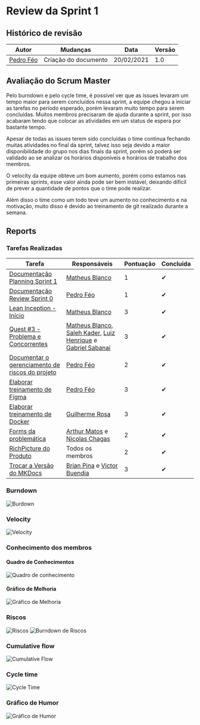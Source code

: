 # Review da Sprint 1

## Histórico de revisão
|Autor|Mudanças|Data|Versão|
|--|--|--|--|
|[Pedro Féo](https://github.com/phe0)|Criação do documento|20/02/2021|1.0|

## Avaliação do Scrum Master
Pelo burndown e pelo cycle time, é possível ver que as issues levaram um tempo maior para serem concluídos nessa sprint, a equipe chegou a iniciar as tarefas no período esperado, porém levaram muito tempo para serem concluídas. Muitos membros precisaram de ajuda durante a sprint, por isso acabaram tendo que colocar as atividades em um status de espera por bastante tempo.

Apesar de todas as issues terem sido concluídas o time continua fechando muitas atividades no final da sprint, talvez isso seja devido a maior disponibilidade do grupo nos dias finais da sprint, porém só poderá ser validado ao se analizar os horários disponíveis e horários de trabalho dos membros.

O velocity da equipe obteve um bom aumento, porém como estamos nas primeiras sprints, esse valor ainda pode ser bem instável, deixando difícil de prever a quantidade de pontos que o time pode realizar.

Além disso o time como um todo teve um aumento no conhecimento e na motivação, muito disso é devido ao treinamento de git realizado durante a semana.

## Reports

### Tarefas Realizadas

|Tarefa|Responsáveis|Pontuação|Concluída|
|--|--|--|--|
|[Documentação Planning Sprint 1](https://github.com/fga-eps-mds/EPS-2020-2-G2/issues/27)|[Matheus Blanco](https://github.com/MatheusBlanco)|1|✔|
|[Documentação Review Sprint 0](https://github.com/fga-eps-mds/EPS-2020-2-G2/issues/25)|[Pedro Féo](https://github.com/phe0)|1|✔|
|[Lean Inception - Início](https://github.com/fga-eps-mds/EPS-2020-2-G2/issues/24)|[Matheus Blanco](https://github.com/MatheusBlanco)|3|✔|
|[Quest #3 - Problema e Concorrentes](https://github.com/fga-eps-mds/EPS-2020-2-G2/issues/23)|[Matheus Blanco](https://github.com/MatheusBlanco), [Saleh Kader](https://github.com/devsalula), [Luiz Henrique](https://github.com/luiz-herique) e [Gabriel Sabanai](https://github.com/Sabanai104)|3|✔|
|[Documentar o gerenciamento de riscos do projeto](https://github.com/fga-eps-mds/EPS-2020-2-G2/issues/22)|[Pedro Féo](https://github.com/phe0)|2|✔|
|[Elaborar treinamento de Figma](https://github.com/fga-eps-mds/EPS-2020-2-G2/issues/21)|[Pedro Féo](https://github.com/phe0)|3|✔|
|[Elaborar treinamento de Docker](https://github.com/fga-eps-mds/EPS-2020-2-G2/issues/19)|[Guilherme Rosa](https://github.com/guilhesme23)|3|✔|
|[Forms da problemática](https://github.com/fga-eps-mds/EPS-2020-2-G2/issues/18)|[Arthur Matos](https://github.com/Arthur-Matos) e [Nicolas Chagas](https://github.com/nszchagas)|2|✔|
|[RichPicture do Produto](https://github.com/fga-eps-mds/EPS-2020-2-G2/issues/17)|Todos os membros|2|✔|
|[Trocar a Versão do MKDocs](https://github.com/fga-eps-mds/EPS-2020-2-G2/issues/6)|[Brian Pina](https://github.com/DLBrianPina) e [Victor Buendia](https://github.com/Victor-Buendia)|3|✔|


### Burndown
![Burdown](../../assets/img/sprints/1/burndown.png)

### Velocity
![Velocity](../../assets/img/sprints/1/velocity.png)

### Conhecimento dos membros

#### Quadro de Conhecimentos
![Quadro de conhecimento](../../assets/img/sprints/1/conhecimento.png)

#### Gráfico de Melhoria
![Gráfico de Melhoria](../../assets/img/sprints/1/conhecimentoGraphic.png)

### Riscos
![Riscos](../../assets/img/sprints/1/risk.png)
![Burndown de Riscos](../../assets/img/sprints/1/riskBurndown.png)

### Cumulative flow
![Cumulative Flow](../../assets/img/sprints/1/cumulativeFlow.png)

### Cycle time
![Cycle Time](../../assets/img/sprints/1/cycleTime.png)

### Gráfico de Humor
![Gráfico de Humor](../../assets/img/sprints/1/humor.png)